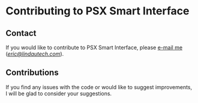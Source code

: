 # Contributing to PSX Smart Interface

## Contact
If you would like to contribute to PSX Smart Interface, please [e-mail me](mailto:eric@lindautech.com) (*eric@lindautech.com*).

## Contributions
If you find any issues with the code or would like to suggest improvements, I will be glad to consider your suggestions.

